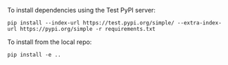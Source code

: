 To install dependencies using the Test PyPI server:
```shell
pip install --index-url https://test.pypi.org/simple/ --extra-index-url https://pypi.org/simple -r requirements.txt
```

To install from the local repo:
```shell
pip install -e ..
```
